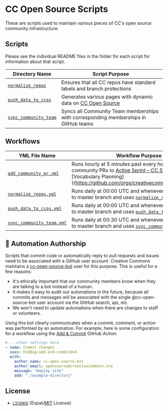 # CC Open Source Scripts

These are scripts used to maintain various pieces of CC's open source community
infrastructure.


## Scripts

Please see the individual README files in the folder for each script for
information about that script.

| Directory Name                    | Script Purpose                                                                  |
| --------------------------------- | ------------------------------------------------------------------------------- |
| [`normalize_repos`][norm]         | Ensures that all CC repos have standard labels and branch protections           |
| [`push_data_to_ccos`][push_to_ccos]  | Generates various pages with dynamic data on [CC Open Source][ccos] |
| [`sync_community_team`][sync_team] | Syncs all Community Team memberships with corresponding memberships in GitHub teams |


## Workflows
| YML File Name                   | Workflow Purpose                                                        |
| -------------------------------- | --------------------------------------------------------------------- |
| [`add_community_pr.yml`][community_pr_yml]        |  Runs hourly at 5 minutes past every hour UTC and add community PRs to [Active Sprint – CC Search](https://github.com/orgs/creativecommons/projects/7) and [Vocabulary Planning]((https://github.com/orgs/creativecommons/projects/13) |
| [`normalize_repos.yml`][norm_pr_yml]        |  Runs daily at 00:00 UTC and whenever someone pushes to master branch and uses [`normalize_repos`][norm]   |
| [`push_data_to_ccos.yml`][push_ccos_yml]        | Runs daily at 00:00 UTC and whenever someone pushes to master branch and uses [`push_data_to_ccos`][push_to_ccos] |
| [`sync_community_team.yml`][sync_team_yml] | Runs daily at 00:30 UTC and whenever someone pushes to master branch and uses [`sync_community_team`][sync_team] |


[community_pr_yml]:.github/workflows/add_community_pr.yml
[norm_pr_yml]:.github/workflows/normalize_repos.yml
[push_ccos_yml]:.github/workflows/push_data_to_ccos.yml
[sync_team_yml]:.github/workflows/sync_community_team.yml

[norm]:normalize_repos/
[push_to_ccos]:push_data_to_ccos/
[sync_team]:sync_community_team/

[ccos]: httpe://opensource.creativecommons.org/

## :robot: Automation Authorship

Scripts that commit code or automatically reply to pull requests and issues need to be associated with a GitHub user account. Creative Commons maintains a [cc-open-source-bot](https://github.com/cc-open-source-bot) user for this purpose. This is useful for a few reasons:

- It's ethically important that our community members know when they are talking to a bot instead of a human.
- It makes it easy to audit our automations in the future, because all commits and messages will be associated with the single @cc-open-source-bot user account via the GitHub search, api, etc.
- We won't need to  update automations when there are changes to staff or volunteers.

Using this bot clearly communicates when a commit, comment, or action was performed by an automation. For example, here is some configuration for a workflow using the [Add & Commit](https://github.com/EndBug/add-and-commit) GitHub Action:

```yml
# ...other settings here
- name: Commit changes
  uses: EndBug/add-and-commit@v4
  with:
    author_name: cc-open-source-bot
    author_email: opensource@creativecommons.org
    message: "Deploy site"
    add: "./example-directory"
```

## License

- [`LICENSE`](LICENSE) (Expat/[MIT][mit] License)

[mit]: http://www.opensource.org/licenses/MIT "The MIT License | Open Source Initiative"

